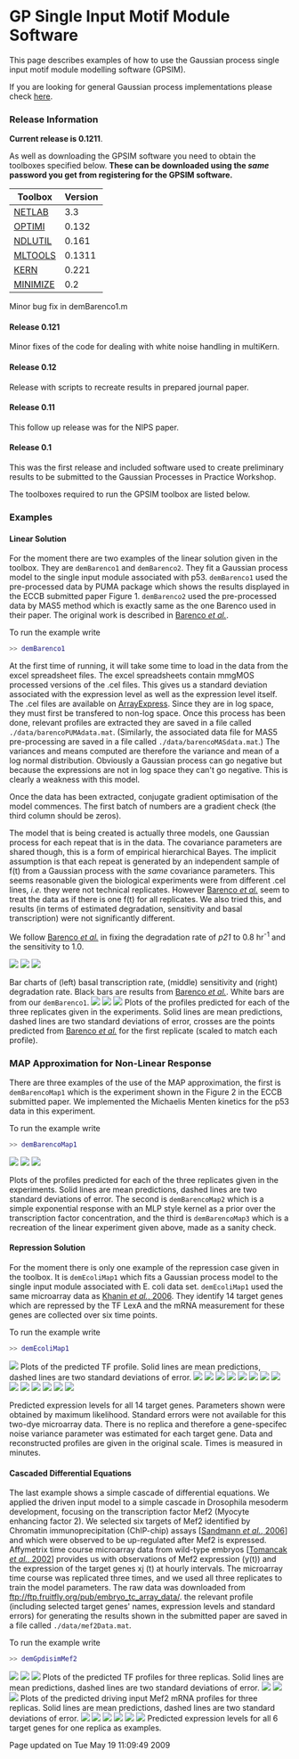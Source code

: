 
GP Single Input Motif Module Software
=====================================

This page describes examples of how to use the Gaussian process single input motif module modelling software (GPSIM).

If you are looking for general Gaussian process implementations please check [here](/gpsoftware.html).

### Release Information


**Current release is 0.1211**.

As well as downloading the GPSIM software you need to obtain the toolboxes specified below. **These can be downloaded using the *same* password you get from registering for the GPSIM software.**

| **Toolbox**                                 | **Version** |
|---------------------------------------------|-------------|
| [NETLAB](/netlab/downloadFiles/vrs3p3)      | 3.3         |
| [OPTIMI](/optimi/downloadFiles/vrs0p132)    | 0.132       |
| [NDLUTIL](/ndlutil/downloadFiles/vrs0p161)  | 0.161       |
| [MLTOOLS](/mltools/downloadFiles/vrs0p1311) | 0.1311      |
| [KERN](/kern/downloadFiles/vrs0p221)        | 0.221       |
| [MINIMIZE](/minimize/downloadFiles/vrs0p2)  | 0.2         |

Minor bug fix in demBarenco1.m

#### Release 0.121

Minor fixes of the code for dealing with white noise handling in multiKern.

#### Release 0.12

Release with scripts to recreate results in prepared journal paper.

#### Release 0.11

This follow up release was for the NIPS paper.

#### Release 0.1

This was the first release and included software used to create preliminary results to be submitted to the Gaussian Processes in Practice Workshop.

The toolboxes required to run the GPSIM toolbox are listed below.

### Examples

#### Linear Solution

For the moment there are two examples of the linear solution given in the toolbox. They are `demBarenco1` and `demBarenco2`. They fit a Gaussian process model to the single input module associated with p53. `demBarenco1` used the pre-processed data by PUMA package which shows the results displayed in the ECCB submitted paper Figure 1. `demBarenco2` used the pre-processed data by MAS5 method which is exactly same as the one Barenco used in their paper. The original work is described in [Barenco *et al.*](http://www.cs.man.ac.uk/neill-bin/publications/bibpage.cgi?keyName=Barenco:ranked06&printAbstract=1).

To run the example write

```matlab
>> demBarenco1
```

At the first time of running, it will take some time to load in the data from the excel spreadsheet files. The excel spreadsheets contain mmgMOS processed versions of the .cel files. This gives us a standard deviation associated with the expression level as well as the expression level itself. The .cel files are available on [ArrayExpress](http://www.ebi.ac.uk/arrayexpress/). Since they are in log space, they must first be transfered to non-log space. Once this process has been done, relevant profiles are extracted they are saved in a file called `./data/barencoPUMAdata.mat`. (Similarly, the associated data file for MAS5 pre-processing are saved in a file called `./data/barencoMASdata.mat`.) The variances and means computed are therefore the variance and mean of a log normal distribution. Obviously a Gaussian process can go negative but because the expressions are not in log space they can't go negative. This is clearly a weakness with this model.

Once the data has been extracted, conjugate gradient optimisation of the model commences. The first batch of numbers are a gradient check (the third column should be zeros).

The model that is being created is actually three models, one Gaussian process for each repeat that is in the data. The covariance parameters are shared though, this is a form of empirical hierarchical Bayes. The implicit assumption is that each repeat is generated by an independent sample of f(t) from a Gaussian process with the *same* covariance parameters. This seems reasonable given the biological experiments were from different .cel lines, *i.e.* they were not technical replicates. However [Barenco *et al.*](http://www.cs.man.ac.uk/neill-bin/publications/bibpage.cgi?keyName=Barenco:ranked06&printAbstract=1) seem to treat the data as if there is one f(t) for all replicates. We also tried this, and results (in terms of estimated degradation, sensitivity and basal transcription) were not significantly different.

We follow [Barenco *et al.*](http://www.cs.man.ac.uk/neill-bin/publications/bibpage.cgi?keyName=Barenco:ranked06&printAbstract=1) in fixing the degradation rate of *p21* to 0.8 hr<sup>-1</sup> and the sensitivity to 1.0.

![](./demBarenco1_basal.png)
 ![](./demBarenco1_sensitivity.png)
 ![](./demBarenco1_decay.png)

Bar charts of (left) basal transcription rate, (middle) sensitivity and (right) degradation rate. Black bars are results from [Barenco *et al.*](http://www.cs.man.ac.uk/neill-bin/publications/bibpage.cgi?keyName=Barenco:ranked06&printAbstract=1). White bars are from our `demBarenco1`.
![](./demBarenco1_profile1.png)
 ![](./demBarenco1_profile2.png)
 ![](./demBarenco1_profile3.png)
Plots of the profiles predicted for each of the three replicates given in the experiments. Solid lines are mean predictions, dashed lines are two standard deviations of error, crosses are the points predicted from [Barenco *et al.*](http://www.cs.man.ac.uk/neill-bin/publications/bibpage.cgi?keyName=Barenco:ranked06&printAbstract=1) for the first replicate (scaled to match each profile).

### MAP Approximation for Non-Linear Response

There are three examples of the use of the MAP approximation, the first is `demBarencoMap1` which is the experiment shown in the Figure 2 in the ECCB submitted paper. We implemented the Michaelis Menten kinetics for the p53 data in this experiment.

To run the example write

```matlab
>> demBarencoMap1 
```

![](./demBarencoMapMLPAct3Mlpmulti_profile1_slide.png)
 ![](./demBarencoMapMLPAct3Mlpmulti_profile2_slide.png)
 ![](./demBarencoMapMLPAct3Mlpmulti_profile3_slide.png)

Plots of the profiles predicted for each of the three replicates given in the experiments. Solid lines are mean predictions, dashed lines are two standard deviations of error.
The second is `demBarencoMap2` which is a simple exponential response with an MLP style kernel as a prior over the transcription factor concentration, and the third is `demBarencoMap3` which is a recreation of the linear experiment given above, made as a sanity check.

#### Repression Solution

For the moment there is only one example of the repression case given in the toolbox. It is `demEcoliMap1` which fits a Gaussian process model to the single input module associated with E. coli data set. `demEcoliMap1` used the same microarray data as [Khanin *et al.*, 2006](http://www.cs.man.ac.uk/neill-bin/publications/bibpage.cgi?keyName=Khanin:repression06&printAbstract=1). They identify 14 target genes which are repressed by the TF LexA and the mRNA measurement for these genes are collected over six time points.

To run the example write

```matlab
>> demEcoliMap1 
```

![](./demMapFullEcoliOptimInit4Translatemulti_profile1_slide.png)
Plots of the predicted TF profile. Solid lines are mean predictions, dashed lines are two standard deviations of error.
![](./demMapFullEcoliOptimInit4Translatemulti_ExprsProfile_Rep1_Gene1.png)
 ![](./demMapFullEcoliOptimInit4Translatemulti_ExprsProfile_Rep1_Gene2.png)
 ![](./demMapFullEcoliOptimInit4Translatemulti_ExprsProfile_Rep1_Gene3.png)
 ![](./demMapFullEcoliOptimInit4Translatemulti_ExprsProfile_Rep1_Gene4.png)
 ![](./demMapFullEcoliOptimInit4Translatemulti_ExprsProfile_Rep1_Gene5.png)
 ![](./demMapFullEcoliOptimInit4Translatemulti_ExprsProfile_Rep1_Gene6.png)
 ![](./demMapFullEcoliOptimInit4Translatemulti_ExprsProfile_Rep1_Gene7.png)
 ![](./demMapFullEcoliOptimInit4Translatemulti_ExprsProfile_Rep1_Gene8.png)
 ![](./demMapFullEcoliOptimInit4Translatemulti_ExprsProfile_Rep1_Gene9.png)
 ![](./demMapFullEcoliOptimInit4Translatemulti_ExprsProfile_Rep1_Gene10.png)
 ![](./demMapFullEcoliOptimInit4Translatemulti_ExprsProfile_Rep1_Gene11.png)
 ![](./demMapFullEcoliOptimInit4Translatemulti_ExprsProfile_Rep1_Gene12.png)
 ![](./demMapFullEcoliOptimInit4Translatemulti_ExprsProfile_Rep1_Gene13.png)
 ![](./demMapFullEcoliOptimInit4Translatemulti_ExprsProfile_Rep1_Gene14.png)

Predicted expression levels for all 14 target genes. Parameters shown were obtained by maximum likelihood. Standard errors were not available for this two-dye microarray data. There is no replica and therefore a gene-specifec noise variance parameter was estimated for each target gene. Data and reconstructed profiles are given in the original scale. Times is measured in minutes.
#### Cascaded Differential Equations

The last example shows a simple cascade of differential equations. We applied the driven input model to a simple cascade in Drosophila mesoderm development, focusing on the transcription factor Mef2 (Myocyte enhancing factor 2). We selected six targets of Mef2 identified by Chromatin immunoprecipitation (ChIP-chip) assays [[Sandmann *et al.*, 2006](http://www.cs.man.ac.uk/neill-bin/publications/bibpage.cgi?keyName=Sandmann:temporal06&printAbstract=1)] and which were observed to be up-regulated after Mef2 is expressed. Affymetrix time course microarray data from wild-type embryos [[Tomancak *et al.*, 2002](http://www.cs.man.ac.uk/neill-bin/publications/bibpage.cgi?keyName=Tomancak:systematic02&printAbstract=1)] provides us with observations of Mef2 expression (y(t)) and the expression of the target genes xj (t) at hourly intervals. The microarray time course was replicated three times, and we used all three replicates to train the model parameters. The raw data was downloaded from <ftp://ftp.fruitfly.org/pub/embryo_tc_array_data/>. the relevant profile (including selected target genes' names, expression levels and standard errors) for generating the results shown in the submitted paper are saved in a file called `./data/mef2Data.mat`.

To run the example write

```matlab
>> demGpdisimMef2 
```

![](./demMef2Dros2TF_profile_Rep1.png)
 ![](./demMef2Dros2TF_profile_Rep2.png)
 ![](./demMef2Dros2TF_profile_Rep3.png)
Plots of the predicted TF profiles for three replicas. Solid lines are mean predictions, dashed lines are two standard deviations of error.
![](./demMef2Dros2_ExprsProfile_Rep1_Gene1.png)
 ![](./demMef2Dros2_ExprsProfile_Rep2_Gene1.png)
 ![](./demMef2Dros2_ExprsProfile_Rep3_Gene1.png)
Plots of the predicted driving input Mef2 mRNA profiles for three replicas. Solid lines are mean predictions, dashed lines are two standard deviations of error.
![](./demMef2Dros2_ExprsProfile_Rep1_Gene2.png)
 ![](./demMef2Dros2_ExprsProfile_Rep1_Gene3.png)
 ![](./demMef2Dros2_ExprsProfile_Rep1_Gene4.png)
 ![](./demMef2Dros2_ExprsProfile_Rep1_Gene5.png)
 ![](./demMef2Dros2_ExprsProfile_Rep1_Gene6.png)
 ![](./demMef2Dros2_ExprsProfile_Rep1_Gene7.png)
Predicted expression levels for all 6 target genes for one replica as examples.

Page updated on Tue May 19 11:09:49 2009


